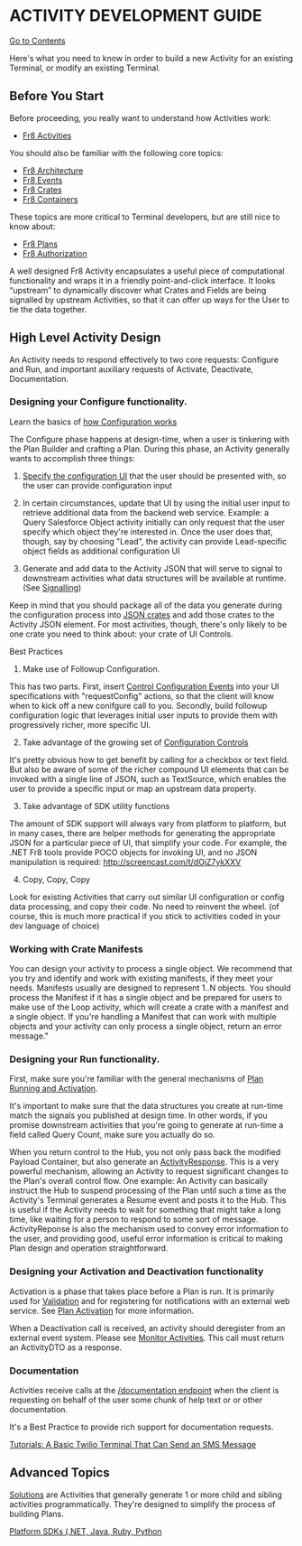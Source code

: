# ACTIVITY DEVELOPMENT GUIDE
[Go to Contents](/Docs/Home.md)


Here's what you need to know in order to build a new Activity for an existing Terminal, or modify an existing Terminal.

## Before You Start
Before proceeding, you really want to understand how Activities work:
*  [Fr8 Activities](https://github.com/Fr8org/Fr8Core/blob/master/Docs/ForDevelopers/Objects/Activities.md)

You should also be familiar with the following core topics:

*  [Fr8 Architecture](https://github.com/Fr8org/Fr8Core/blob/master/Docs/ForDevelopers/ArchitecturalModel.md)
*  [Fr8 Events](https://github.com/Fr8org/Fr8Core/blob/master/Docs/ForDevelopers/OperatingConcepts/Events.md)
*  [Fr8 Crates](/Docs/ForDevelopers/Objects/Crate.md)
*  [Fr8 Containers](https://github.com/Fr8org/Fr8Core/blob/master/Docs/ForDevelopers/Objects/Containers.md)

These topics are more critical to Terminal developers, but are still nice to know about:
*  [Fr8 Plans](https://github.com/Fr8org/Fr8Core/blob/master/Docs/ForDevelopers/Objects/Plans.md)
*  [Fr8 Authorization](https://github.com/Fr8org/Fr8Core/blob/master/Docs/ForDevelopers/Services/Authorization.md)

A well designed Fr8 Activity encapsulates a useful piece of computational functionality and wraps it in a friendly point-and-click interface. It looks “upstream” to dynamically discover what Crates and Fields are being signalled by upstream Activities, so that it can offer up ways for the User to tie the data together.

## High Level Activity Design
An Activity needs to respond effectively to two core requests: Configure and Run, and important auxiliary requests of Activate, Deactivate, Documentation.

### Designing your Configure functionality.
Learn the basics of [how Configuration works](https://github.com/Fr8org/Fr8Core/blob/master/Docs/ForDevelopers/OperatingConcepts/ActivityConfiguration.md)

The Configure phase happens at design-time, when a user is tinkering with the Plan Builder and crafting a Plan. During this phase, an Activity generally wants to accomplish three things:

1. [Specify the configuration UI](https://github.com/Fr8org/Fr8Core/blob/master/Docs/ForDevelopers/DevelopmentGuides/ConfigurationControls.md) that the user should be presented with, so the user can provide configuration input


2. In certain circumstances, update that UI by using the initial user input to retrieve additional data from the backend web service. Example: a Query Salesforce Object activity initially can only request that the user specify which object they're interested in. Once the user does that, though, say by choosing "Lead", the activity can provide Lead-specific object fields as additional configuration UI

3. Generate and add data to the Activity JSON that will serve to signal to downstream activities what data structures will be available at runtime. (See [Signalling](https://github.com/Fr8org/Fr8Core/blob/master/Docs/ForDevelopers/OperatingConcepts/CrateSignalling.md)) 

Keep in mind that you should package all of the data you generate during the configuration process into [JSON crates](/Docs/ForDevelopers/Objects/Crate.md) and add those crates to the Activity JSON element. For most activities, though, there's only likely to be one crate you need to think about: your crate of UI Controls. 


Best Practices

1) Make use of Followup Configuration. 

This has two parts. First, insert [Control Configuration Events](https://github.com/Fr8org/Fr8Core/blob/master/Docs/ForDevelopers/ConfigurationControlEvents.md) into your UI specifications with "requestConfig" actions, so that the client will know when to kick off a new conifgure call to you. Secondly, build followup configuration logic that leverages initial user inputs to provide them with progressively richer, more specific UI.

2) Take advantage of the growing set of [Configuration
Controls](https://github.com/Fr8org/Fr8Core/blob/master/Docs/ForDevelopers/DevelopmentGuides/ConfigurationControls.md)

It's pretty obvious how to get benefit by calling for a checkbox or text field. But also be aware of some of the richer compound UI elements that can be invoked with a single line of JSON, such as TextSource, which enables the user to provide a specific input or map an upstream data property.

3) Take advantage of SDK utility functions

The amount of SDK support will always vary from platform to platform, but in many cases, there are helper methods for generating the appropriate JSON for a particular piece of UI, that simplify your code. For example, the .NET Fr8 tools provide POCO objects for invoking UI, and no JSON manipulation is required: http://screencast.com/t/dOjZ7ykXXV

4) Copy, Copy, Copy

Look for existing Activities that carry out similar UI configuration or config data processing, and copy their code. No need to reinvent the wheel. (of course, this is much more practical if you stick to activities coded in your dev language of choice)

### Working with Crate Manifests
You can design your activity to process a single object. We recommend that you try and identify and work with existing manifests, if they meet your needs. Manifests usually are designed to represent 1..N objects. You should process the Manifest if it has a single object and be prepared for users to make use of the Loop activity, which will create a crate with a manifest and a single object. If you're handling a Manifest that can work with multiple objects and your activity can only process a single object, return an error message."

### Designing your Run functionality.

First, make sure you're familiar with the general mechanisms of [Plan Running and Activation](https://github.com/Fr8org/Fr8Core/blob/master/Docs/ForDevelopers/Objects/PlansActivationAndRunning.md).

It's important to make sure that the data structures you create at run-time match the signals you published at design time. In other words, if you promise downstream activities that you're going to generate at run-time a field called Query Count, make sure you actually do so. 

When you return control to the Hub, you not only pass back the modified Payload Container, but also generate an [ActivityResponse](https://github.com/Fr8org/Fr8Core/blob/master/Docs/ForDevelopers/Objects/Activities/ActivityResponses.md). This is a very powerful mechanism, allowing an Activity to request significant changes to the Plan's overall control flow. One example: An Activity can basically instruct the Hub to suspend processing of the Plan until such a time as the Activity's Terminal generates a Resume event and posts it to the Hub. This is useful if the Activity needs to wait for something that might take a long time, like waiting for a person to respond to some sort of message. ActivityReponse is also the mechanism used to convey error information to the user, and providing good, useful error information is critical to making Plan design and operation straightforward.

### Designing your Activation and Deactivation functionality

Activation is a phase that takes place before a Plan is run. It is primarily used for [Validation](https://github.com/Fr8org/Fr8Core/blob/master/Docs/ForDevelopers/OperatingConcepts/ActivitiesValidation.md) and for registering for notifications with an external web service. See [Plan Activation](https://github.com/Fr8org/Fr8Core/blob/master/Docs/ForDevelopers/Objects/PlansActivationAndRunning.md) for more information.

When a Deactivation call is received, an activity should  deregister from an external event system. Please see [Monitor Activities](/Docs/MonitorActivities.md). This call must return an ActivityDTO as a response.

### Documentation
Activities receive calls at the [/documentation endpoint](https://github.com/Fr8org/Fr8Core/blob/master/Docs/ForDevelopers/ActivityDevelopmentBuildingDocumentation.md) when the client is requesting on behalf of the user some chunk of help text or or other documentation.  

It's a Best Practice to provide rich support for documentation requests.


[Tutorials: A Basic Twilio Terminal That Can Send an SMS Message](https://github.com/Fr8org/Fr8Core/blob/master/Docs/ForDevelopers/Tutorials/TwilioTutorial.md)


## Advanced Topics


[Solutions](https://github.com/Fr8org/Fr8Core/blob/master/Docs/ForDevelopers/OperatingConcepts/Solutions) are Activities that generally generate 1 or more child and sibling activities programmatically. They're designed to simplify the process of building Plans.


[Platform SDKs (.NET, Java, Ruby, Python](https://github.com/Fr8org/Fr8Core/blob/docs5/Docs/ForDevelopers/SDKHome.md)
